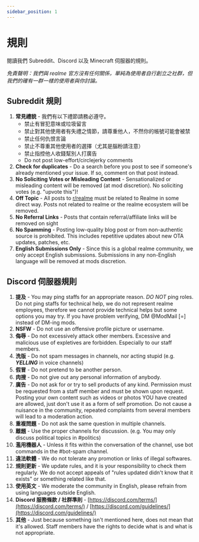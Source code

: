 ```yaml
---
sidebar_position: 1
---
```


# 規則

閱讀我們 Subreddit、Discord 以及 Minecraft 伺服器的規則。

_免責聲明：我們與 realme 官方沒有任何關係，單純為使用者自行創立之社群，但我們的確有一群一樣的使用者與你討論。_

## Subreddit 規則

1. **常見禮貌** - 我們有以下禮節請務必遵守。
   - 禁止有冒犯意味或垃圾留言
   - 禁止對其他使用者有失禮之情節，請尊重他人，不然你的帳號可能會被禁
   - 禁止任何仇恨言論
   - 禁止不尊重其他使用者的選擇（尤其是腦粉請注意）
   - 禁止指控他人收錢幫別人打廣告
   - Do not post low-effort/circlejerky comments
2. **Check for duplicates** - Do a search before you post to see if someone's already mentioned your issue. If so, comment on that post instead.
3. **No Soliciting Votes or Misleading Content** - Sensationalized or misleading content will be removed (at mod discretion). No soliciting votes (e.g. "upvote this")!
4. **Off Topic** - All posts to [r/realme](https://www.reddit.com/r/Realme) must be related to Realme in some direct way. Posts not related to realme or the realme ecosystem will be removed.
5. **No Referral Links** - Posts that contain referral/affiliate links will be removed on sight
6. **No Spamming** - Posting low-quality blog post or from non-authentic source is prohibited. This includes repetitive updates about new OTA updates, patches, etc.
7. **English Submissions Only** - Since this is a global realme community, we only accept English submissions. Submissions in any non-English language will be removed at mods discretion.


## Discord 伺服器規則

1. **提及** - You may ping staffs for an appropriate reason. *DO NOT* ping roles. Do not ping staffs for technical help, we do not represent realme employees, therefore we cannot provide technical helps but some options you may try. If you have problem verifying, DM @ModMail [=] instead of DM-ing mods.
2. **NSFW** - Do not use an offensive profile picture or username. 
3. **侮辱** - Do not excessively attack other members. Excessive and malicious use of expletives are forbidden. Especially to our staff members.
4. **洗版** - Do not spam messages in channels, nor acting stupid (e.g. ***YELLING*** in voice channels)
5. **假冒** - Do not pretend to be another person. 
6. **肉搜** - Do not give out any personal information of anybody.
7. **廣告** - Do not ask for or try to sell products of any kind. Permission must be requested from a staff member and must be shown upon request. Posting your own content such as videos or photos YOU have created are allowed, just don't use it as a form of self promotion. Do not cause a nuisance in the community, repeated complaints from several members will lead to a moderation action.
8. **重複問題** - Do not ask the same question in multiple channels.
9. **離題** - Use the proper channels for discussion. (e.g. You may only discuss political topics in #politics)
10. **濫用機器人** - Unless it fits within the conversation of the channel, use bot commands in the #bot-spam channel.
11. **違法軟體** - We do not tolerate any promotion or links of illegal softwares.
12. **規則更新** - We update rules, and it is your responsibility to check them regularly. We do not accept appeals of "rules updated didn't know that it exists" or something related like that.
13. **使用英文** - We moderate the community in English, please refrain from using languages outside English.
14. **Discord 服務條款 / 社群準則** - [https://discord.com/terms/](https://discord.com/terms/) / [https://discord.com/guidelines/](https://discord.com/guidelines/)
15. **其他** - Just because something isn't mentioned here, does not mean that it's allowed. Staff members have the rights to decide what is and what is not appropriate.